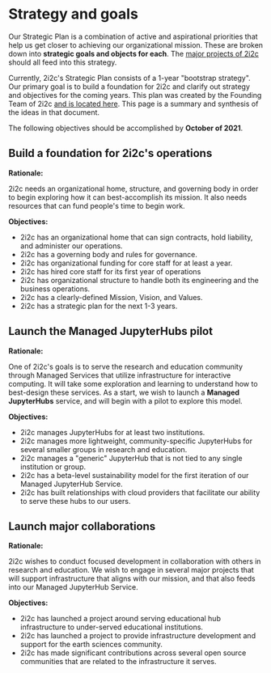 # Strategy and goals

Our Strategic Plan is a combination of active and aspirational priorities that help us get closer to achieving our organizational mission. These are broken down into **strategic goals and objects for each**. The [major projects of 2i2c](../projects/index.md) should all feed into this strategy.

Currently, 2i2c's Strategic Plan consists of a 1-year "bootstrap strategy".
Our primary goal is to build a foundation for 2i2c and clarify out strategy and objectives for the coming years.
This plan was created by the Founding Team of 2i2c [and is located here](https://docs.google.com/document/d/13uxWKWMMAdvM-knC5fMOj8tP_HQVvijIIE9jZgTItX4/edit?usp=sharing).
This page is a summary and synthesis of the ideas in that document.

The following objectives should be accomplished by **October of 2021**.

## Build a foundation for 2i2c's operations

**Rationale:**

2i2c needs an organizational home, structure, and governing body in order to begin exploring how it can best-accomplish its mission.
It also needs resources that can fund people's time to begin work.
 
**Objectives:**

- 2i2c has an organizational home that can sign contracts, hold liability, and administer our operations.
- 2i2c has a governing body and rules for governance.
- 2i2c has organizational funding for core staff for at least a year.
- 2i2c has hired core staff for its first year of operations
- 2i2c has organizational structure to handle both its engineering and the business operations.
- 2i2c has a clearly-defined Mission, Vision, and Values.
- 2i2c has a strategic plan for the next 1-3 years.

## Launch the Managed JupyterHubs pilot

**Rationale:**

One of 2i2c's goals is to serve the research and education community through Managed Services that utilize infrastructure for interactive computing.
It will take some exploration and learning to understand how to best-design these services.
As a start, we wish to launch a **Managed JupyterHubs** service, and will begin with a pilot to explore this model.
 
**Objectives:**

- 2i2c manages JupyterHubs for at least two institutions.
- 2i2c manages more lightweight, community-specific JupyterHubs for several smaller groups in research and education.
- 2i2c manages a "generic" JupyterHub that is not tied to any single institution or group.
- 2i2c has a beta-level sustainability model for the first iteration of our Managed JupyterHub Service.
- 2i2c has built relationships with cloud providers that facilitate our ability to serve these hubs to our users.

## Launch major collaborations

**Rationale:**

2i2c wishes to conduct focused development in collaboration with others in research and education.
We wish to engage in several major projects that will support infrastructure that aligns with our mission, and that also feeds into our Managed JupyterHub Service.

**Objectives:**

- 2i2c has launched a project around serving educational hub infrastructure to under-served educational institutions.
- 2i2c has launched a project to provide infrastructure development and support for the earth sciences community.
- 2i2c has made significant contributions across several open source communities that are related to the infrastructure it serves.
